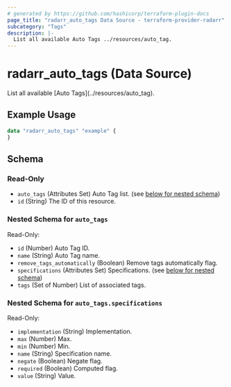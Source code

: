 ```yaml
---
# generated by https://github.com/hashicorp/terraform-plugin-docs
page_title: "radarr_auto_tags Data Source - terraform-provider-radarr"
subcategory: "Tags"
description: |-
  List all available Auto Tags ../resources/auto_tag.
---
```


# radarr_auto_tags (Data Source)

<!-- subcategory:Tags -->List all available [Auto Tags](../resources/auto_tag).

## Example Usage

```terraform
data "radarr_auto_tags" "example" {
}
```

<!-- schema generated by tfplugindocs -->
## Schema

### Read-Only

- `auto_tags` (Attributes Set) Auto Tag list. (see [below for nested schema](#nestedatt--auto_tags))
- `id` (String) The ID of this resource.

<a id="nestedatt--auto_tags"></a>
### Nested Schema for `auto_tags`

Read-Only:

- `id` (Number) Auto Tag ID.
- `name` (String) Auto Tag name.
- `remove_tags_automatically` (Boolean) Remove tags automatically flag.
- `specifications` (Attributes Set) Specifications. (see [below for nested schema](#nestedatt--auto_tags--specifications))
- `tags` (Set of Number) List of associated tags.

<a id="nestedatt--auto_tags--specifications"></a>
### Nested Schema for `auto_tags.specifications`

Read-Only:

- `implementation` (String) Implementation.
- `max` (Number) Max.
- `min` (Number) Min.
- `name` (String) Specification name.
- `negate` (Boolean) Negate flag.
- `required` (Boolean) Computed flag.
- `value` (String) Value.


